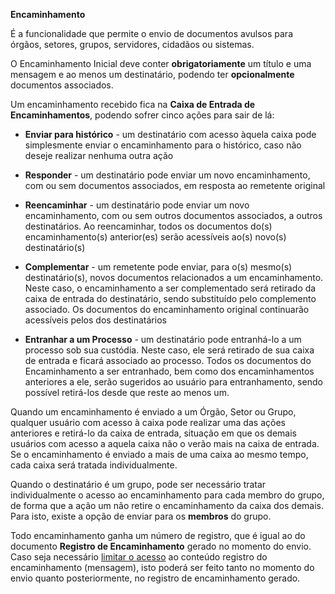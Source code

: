 **Encaminhamento**

É a funcionalidade que permite o envio de documentos avulsos para órgãos, setores, grupos, servidores, cidadãos ou sistemas.

O Encaminhamento Inicial deve conter **obrigatoriamente** um título e uma mensagem e ao menos um destinatário, podendo ter **opcionalmente** documentos associados. 

Um encaminhamento recebido fica na **Caixa de Entrada de Encaminhamentos**, podendo sofrer cinco ações para sair de lá:

* **Enviar para histórico** - um destinatário com acesso àquela caixa pode simplesmente enviar o encaminhamento para o histórico, caso não deseje realizar nenhuma outra ação

* **Responder** - um destinatário pode enviar um novo encaminhamento, com ou sem documentos associados, em resposta ao remetente original
* **Reencaminhar** - um destinatário pode enviar um novo encaminhamento, com ou sem outros documentos associados, a outros destinatários. Ao reencaminhar, todos os documentos do(s) encaminhamento(s) anterior(es) serão acessíveis ao(s) novo(s) destinatário(s)
* **Complementar** - um remetente pode enviar, para o(s) mesmo(s) destinatário(s), novos documentos relacionados a um encaminhamento. Neste caso, o encaminhamento a ser complementado será retirado da caixa de entrada do destinatário, sendo substituído pelo complemento associado. Os documentos do encaminhamento original continuarão acessíveis pelos dos destinatários
* **Entranhar a um Processo** - um destinatário pode entranhá-lo a um processo sob sua custódia. Neste caso, ele será retirado de sua caixa de entrada e ficará associado ao processo. Todos os documentos do Encaminhamento a ser entranhado, bem como dos encaminhamentos anteriores a ele, serão sugeridos ao usuário para entranhamento, sendo possível retirá-los desde que reste ao menos um.

Quando um encaminhamento é enviado a um Órgão, Setor ou Grupo, qualquer usuário com acesso à caixa pode realizar uma das ações anteriores e retirá-lo da caixa de entrada, situação em que os demais usuários com acesso a aquela caixa não o verão mais na caixa de entrada. Se o encaminhamento é enviado a mais de uma caixa ao mesmo tempo, cada caixa será tratada individualmente.  

Quando o destinatário é um grupo, pode ser necessário tratar individualmente o acesso ao encaminhamento para cada membro do grupo, de forma que a ação um não retire o encaminhamento da caixa dos demais. Para isto, existe a opção de enviar para os **membros** do grupo.

Todo encaminhamento ganha um número de registro, que é igual ao do documento **Registro de Encaminhamento** gerado no momento do envio. Caso seja necessário [limitar o acesso](../Documentos/AcessoLimitado.md) ao conteúdo registro do encaminhamento (mensagem), isto poderá ser feito tanto no momento do envio quanto posteriormente, no registro de encaminhamento gerado. 